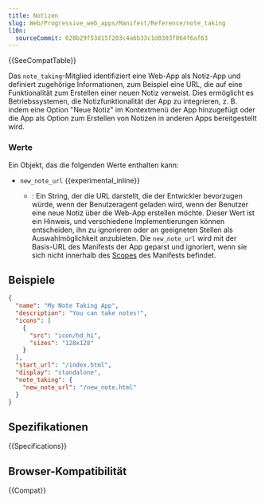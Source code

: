 ```yaml
---
title: Notizen
slug: Web/Progressive_web_apps/Manifest/Reference/note_taking
l10n:
  sourceCommit: 628b29f53d15f203c4a6b33c1d0303f864f6af63
---
```


{{SeeCompatTable}}

Das `note_taking`-Mitglied identifiziert eine Web-App als Notiz-App und definiert zugehörige Informationen, zum Beispiel eine URL, die auf eine Funktionalität zum Erstellen einer neuen Notiz verweist. Dies ermöglicht es Betriebssystemen, die Notizfunktionalität der App zu integrieren, z. B. indem eine Option "Neue Notiz" im Kontextmenü der App hinzugefügt oder die App als Option zum Erstellen von Notizen in anderen Apps bereitgestellt wird.

### Werte

Ein Objekt, das die folgenden Werte enthalten kann:

- `new_note_url` {{experimental_inline}}

  - : Ein String, der die URL darstellt, die der Entwickler bevorzugen würde, wenn der Benutzeragent geladen wird, wenn der Benutzer eine neue Notiz über die Web-App erstellen möchte. Dieser Wert ist ein Hinweis, und verschiedene Implementierungen können entscheiden, ihn zu ignorieren oder an geeigneten Stellen als Auswahlmöglichkeit anzubieten. Die `new_note_url` wird mit der Basis-URL des Manifests der App geparst und ignoriert, wenn sie sich nicht innerhalb des [Scopes](/de/docs/Web/Progressive_web_apps/Manifest/Reference/scope) des Manifests befindet.

## Beispiele

```json
{
  "name": "My Note Taking App",
  "description": "You can take notes!",
  "icons": [
    {
      "src": "icon/hd_hi",
      "sizes": "128x128"
    }
  ],
  "start_url": "/index.html",
  "display": "standalone",
  "note_taking": {
    "new_note_url": "/new_note.html"
  }
}
```

## Spezifikationen

{{Specifications}}

## Browser-Kompatibilität

{{Compat}}
